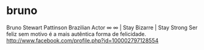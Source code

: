 bruno
=====

Bruno Stewart Pattinson Brazilian Actor ∞ ∞ | Stay Bizarre | Stay Strong Ser feliz sem motivo é a mais autêntica forma de felicidade. http://www.facebook.com/profile.php?id=100002797128554
